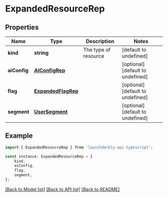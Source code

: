 # ExpandedResourceRep


## Properties

Name | Type | Description | Notes
------------ | ------------- | ------------- | -------------
**kind** | **string** | The type of resource | [default to undefined]
**aiConfig** | [**AIConfigRep**](AIConfigRep.md) |  | [optional] [default to undefined]
**flag** | [**ExpandedFlagRep**](ExpandedFlagRep.md) |  | [optional] [default to undefined]
**segment** | [**UserSegment**](UserSegment.md) |  | [optional] [default to undefined]

## Example

```typescript
import { ExpandedResourceRep } from 'launchdarkly-api-typescript';

const instance: ExpandedResourceRep = {
    kind,
    aiConfig,
    flag,
    segment,
};
```

[[Back to Model list]](../README.md#documentation-for-models) [[Back to API list]](../README.md#documentation-for-api-endpoints) [[Back to README]](../README.md)
